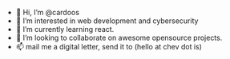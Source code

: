 - 👋 Hi, I’m @cardoos
- 👀 I’m interested in web development and cybersecurity
- 🌱 I’m currently learning react.
- 💞️ I’m looking to collaborate on awesome opensource projects.
- 📫 mail me a digital letter, send it to (hello at chev dot is)

<!---
cardoos/cardoos is a ✨ special ✨ repository because its `README.md` (this file) appears on your GitHub profile.
You can click the Preview link to take a look at your changes.
--->
